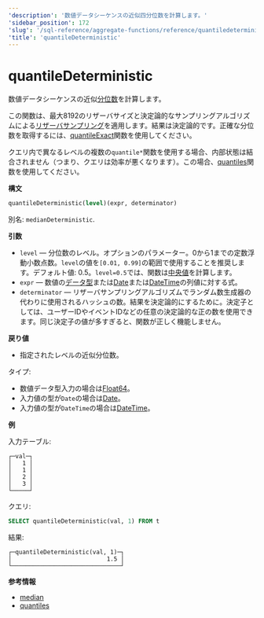 ```yaml
---
'description': '数値データシーケンスの近似四分位数を計算します。'
'sidebar_position': 172
'slug': '/sql-reference/aggregate-functions/reference/quantiledeterministic'
'title': 'quantileDeterministic'
---
```





# quantileDeterministic

数値データシーケンスの近似[分位数](https://en.wikipedia.org/wiki/Quantile)を計算します。

この関数は、最大8192のリザーバサイズと決定論的なサンプリングアルゴリズムによる[リザーバサンプリング](https://en.wikipedia.org/wiki/Reservoir_sampling)を適用します。結果は決定論的です。正確な分位数を取得するには、[quantileExact](/sql-reference/aggregate-functions/reference/quantileexact#quantileexact)関数を使用してください。

クエリ内で異なるレベルの複数の`quantile*`関数を使用する場合、内部状態は結合されません（つまり、クエリは効率が悪くなります）。この場合、[quantiles](../../../sql-reference/aggregate-functions/reference/quantiles.md#quantiles)関数を使用してください。

**構文**

```sql
quantileDeterministic(level)(expr, determinator)
```

別名: `medianDeterministic`.

**引数**

- `level` — 分位数のレベル。オプションのパラメーター。0から1までの定数浮動小数点数。`level`の値を`[0.01, 0.99]`の範囲で使用することを推奨します。デフォルト値: 0.5。`level=0.5`では、関数は[中央値](https://en.wikipedia.org/wiki/Median)を計算します。
- `expr` — 数値の[データ型](/sql-reference/data-types)または[Date](../../../sql-reference/data-types/date.md)または[DateTime](../../../sql-reference/data-types/datetime.md)の列値に対する式。
- `determinator` — リザーバサンプリングアルゴリズムでランダム数生成器の代わりに使用されるハッシュの数。結果を決定論的にするために。決定子としては、ユーザーIDやイベントIDなどの任意の決定論的な正の数を使用できます。同じ決定子の値が多すぎると、関数が正しく機能しません。

**戻り値**

- 指定されたレベルの近似分位数。

タイプ:

- 数値データ型入力の場合は[Float64](../../../sql-reference/data-types/float.md)。
- 入力値の型が`Date`の場合は[Date](../../../sql-reference/data-types/date.md)。
- 入力値の型が`DateTime`の場合は[DateTime](../../../sql-reference/data-types/datetime.md)。

**例**

入力テーブル:

```text
┌─val─┐
│   1 │
│   1 │
│   2 │
│   3 │
└─────┘
```

クエリ:

```sql
SELECT quantileDeterministic(val, 1) FROM t
```

結果:

```text
┌─quantileDeterministic(val, 1)─┐
│                           1.5 │
└───────────────────────────────┘
```

**参考情報**

- [median](/sql-reference/aggregate-functions/reference/median)
- [quantiles](../../../sql-reference/aggregate-functions/reference/quantiles.md#quantiles)
